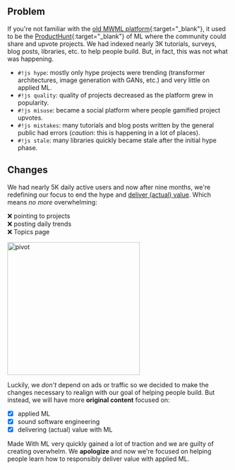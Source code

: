 

## Problem
If you're not familiar with the [old MWML platform](https://twitter.com/madewithml/status/1284503478685978625){:target="_blank"}, it used to be the [ProductHunt](https://producthunt.com/){:target="_blank"} of ML where the community could share and upvote projects. We had indexed nearly 3K tutorials, surveys, blog posts, libraries, etc. to help people build. But, in fact, this was not what was happening.

- `#!js hype`: mostly only hype projects were trending (transformer architectures, image generation with GANs, etc.) and very little on applied ML.
- `#!js quality`: quality of projects decreased as the platform grew in popularity.
- `#!js misuse`: became a social platform where people gamified project upvotes.
- `#!js mistakes`: many tutorials and blog posts written by the general public had errors (*caution*: this is happening in a lot of places).
- `#!js stale`: many libraries quickly became stale after the initial hype phase.


## Changes
We had nearly 5K daily active users and now after nine months, we're redefining our focus to end the hype and [deliver (actual) value](about.md).
Which means *no more* overwhelming:

❌ pointing to projects<br>
❌ posting daily trends<br>
❌ Topics page

<img width="300px;" src="https://media1.tenor.com/images/5e4fff30948fe04f18f2a866ce0a2e87/tenor.gif?itemid=16902898" alt="pivot">

Luckily, we *don't* depend on ads or traffic so we decided to make the changes necessary to realign with our goal of helping people build. But instead, we will have more **original content** focused on:

- [x] applied ML
- [x] sound software engineering
- [x] delivering (actual) value with ML

Made With ML very quickly gained a lot of traction and we are guilty of creating overwhelm. We **apologize** and now we're focused on helping people learn how to responsibly deliver value with applied ML.